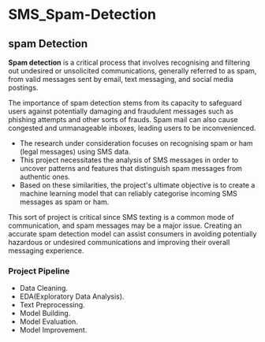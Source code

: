 # SMS_Spam-Detection<br>
## spam Detection<br>
**Spam detection** is a critical process that involves recognising and filtering out undesired or unsolicited communications, generally referred to as spam, from valid messages sent by email, text messaging, and social media postings.<br>

The importance of spam detection stems from its capacity to safeguard users against potentially damaging and fraudulent messages such as phishing attempts and other sorts of frauds. Spam mail can also cause congested and unmanageable inboxes, leading users to be inconvenienced.

+ The research under consideration focuses on recognising spam or ham (legal messages) using SMS data. <br>
+ This project necessitates the analysis of SMS messages in order to uncover patterns and features that distinguish spam messages from authentic ones. <br>
+ Based on these similarities, the project's ultimate objective is to create a machine learning model that can reliably categorise incoming SMS messages as spam or ham.<br>

This sort of project is critical since SMS texting is a common mode of communication, and spam messages may be a major issue. Creating an accurate spam detection model can assist consumers in avoiding potentially hazardous or undesired communications and improving their overall messaging experience.<br>

### Project Pipeline<br>
+ Data Cleaning.<br>
+ EDA(Exploratory Data Analysis).<br>
+ Text Preprocessing.<br>
+ Model Building.<br>
+ Model Evaluation.<br>
+ Model Improvement.<br>
